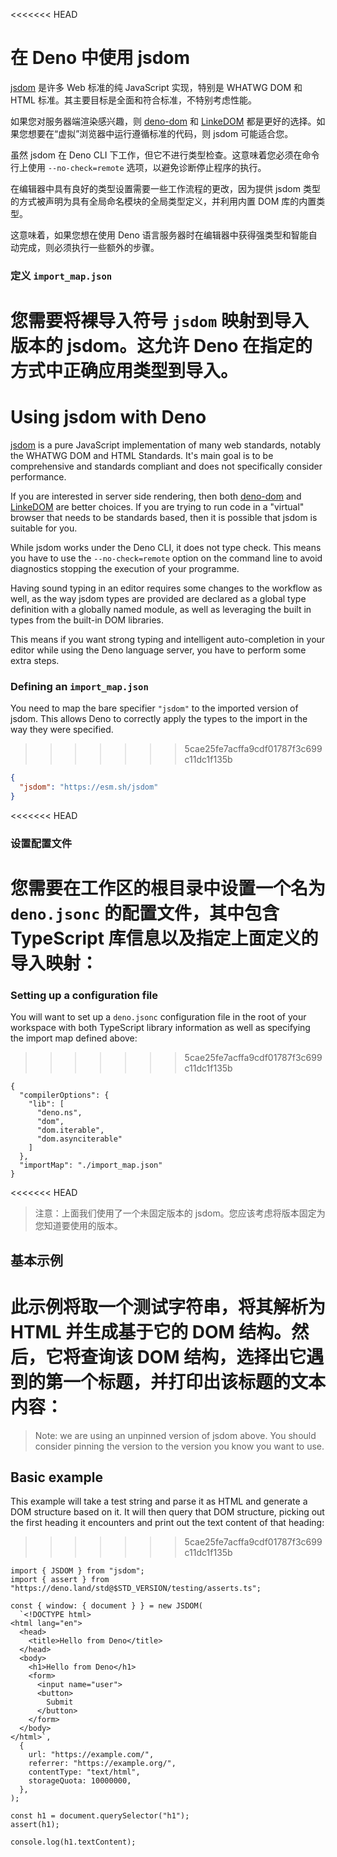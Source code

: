 <<<<<<< HEAD
# 在 Deno 中使用 jsdom

[jsdom](https://github.com/jsdom/jsdom) 是许多 Web 标准的纯 JavaScript
实现，特别是 WHATWG DOM 和 HTML
标准。其主要目标是全面和符合标准，不特别考虑性能。

如果您对服务器端渲染感兴趣，则 [deno-dom](./deno_dom.md) 和
[LinkeDOM](./linkedom.md)
都是更好的选择。如果您想要在“虚拟”浏览器中运行遵循标准的代码，则 jsdom
可能适合您。

虽然 jsdom 在 Deno CLI 下工作，但它不进行类型检查。这意味着您必须在命令行上使用
`--no-check=remote` 选项，以避免诊断停止程序的执行。

在编辑器中具有良好的类型设置需要一些工作流程的更改，因为提供 jsdom
类型的方式被声明为具有全局命名模块的全局类型定义，并利用内置 DOM 库的内置类型。

这意味着，如果您想在使用 Deno
语言服务器时在编辑器中获得强类型和智能自动完成，则必须执行一些额外的步骤。

### 定义 `import_map.json`

您需要将裸导入符号 `jsdom` 映射到导入版本的 jsdom。这允许 Deno
在指定的方式中正确应用类型到导入。
=======
# Using jsdom with Deno

[jsdom](https://github.com/jsdom/jsdom) is a pure JavaScript implementation of
many web standards, notably the WHATWG DOM and HTML Standards. It's main goal is
to be comprehensive and standards compliant and does not specifically consider
performance.

If you are interested in server side rendering, then both
[deno-dom](./deno_dom.md) and [LinkeDOM](./linkedom.md) are better choices. If
you are trying to run code in a "virtual" browser that needs to be standards
based, then it is possible that jsdom is suitable for you.

While jsdom works under the Deno CLI, it does not type check. This means you
have to use the `--no-check=remote` option on the command line to avoid
diagnostics stopping the execution of your programme.

Having sound typing in an editor requires some changes to the workflow as well,
as the way jsdom types are provided are declared as a global type definition
with a globally named module, as well as leveraging the built in types from the
built-in DOM libraries.

This means if you want strong typing and intelligent auto-completion in your
editor while using the Deno language server, you have to perform some extra
steps.

### Defining an `import_map.json`

You need to map the bare specifier `"jsdom"` to the imported version of jsdom.
This allows Deno to correctly apply the types to the import in the way they were
specified.
>>>>>>> 5cae25fe7acffa9cdf01787f3c699c11dc1f135b

```json
{
  "jsdom": "https://esm.sh/jsdom"
}
```

<<<<<<< HEAD
### 设置配置文件

您需要在工作区的根目录中设置一个名为 `deno.jsonc` 的配置文件，其中包含
TypeScript 库信息以及指定上面定义的导入映射：
=======
### Setting up a configuration file

You will want to set up a `deno.jsonc` configuration file in the root of your
workspace with both TypeScript library information as well as specifying the
import map defined above:
>>>>>>> 5cae25fe7acffa9cdf01787f3c699c11dc1f135b

```jsonc
{
  "compilerOptions": {
    "lib": [
      "deno.ns",
      "dom",
      "dom.iterable",
      "dom.asynciterable"
    ]
  },
  "importMap": "./import_map.json"
}
```

<<<<<<< HEAD
> 注意：上面我们使用了一个未固定版本的
> jsdom。您应该考虑将版本固定为您知道要使用的版本。

## 基本示例

此示例将取一个测试字符串，将其解析为 HTML 并生成基于它的 DOM
结构。然后，它将查询该 DOM
结构，选择出它遇到的第一个标题，并打印出该标题的文本内容：
=======
> Note: we are using an unpinned version of jsdom above. You should consider
> pinning the version to the version you know you want to use.

## Basic example

This example will take a test string and parse it as HTML and generate a DOM
structure based on it. It will then query that DOM structure, picking out the
first heading it encounters and print out the text content of that heading:
>>>>>>> 5cae25fe7acffa9cdf01787f3c699c11dc1f135b

```ts, ignore
import { JSDOM } from "jsdom";
import { assert } from "https://deno.land/std@$STD_VERSION/testing/asserts.ts";

const { window: { document } } = new JSDOM(
  `<!DOCTYPE html>
<html lang="en">
  <head>
    <title>Hello from Deno</title>
  </head>
  <body>
    <h1>Hello from Deno</h1>
    <form>
      <input name="user">
      <button>
        Submit
      </button>
    </form>
  </body>
</html>`,
  {
    url: "https://example.com/",
    referrer: "https://example.org/",
    contentType: "text/html",
    storageQuota: 10000000,
  },
);

const h1 = document.querySelector("h1");
assert(h1);

console.log(h1.textContent);
```
